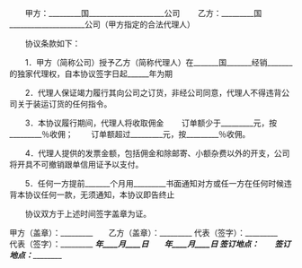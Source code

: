 
 


　　甲方：_________国_____________________公司
　　乙方：_________国_____________________公司（甲方指定的合法代理人）


　　协议条款如下：


　　1．甲方（简称公司）授予乙方（简称代理人）在_______国_______经销_______的独家代理权，自本协议签字日起______年为期


　　2．代理人保证竭力履行其向公司之订货，非经公司同意，代理人不得违背公司关于装运订货的任何指令。


　　3．本协议履行期间，代理人将收取佣金
　　订单额少于_________元，按_________％收佣；
　　订单额超过_________元，按_________％收佣。


　　4．代理人提供的发票金额，包括佣金和除邮寄、小额杂费以外的开支，公司将开具不可撤销跟单信用证予以支付。


　　5．任何一方提前_______个月用_________书面通知对方或任一方在任何时候违背本协议任何一款，无须通知，本协议即告终止


　　协议双方于上述时间签字盖章为证。


 



甲方（盖章）：_________　　乙方（盖章）：_________
代表（签字）：_________　　代表（签字）：_________
_________年____月____日　　_________年____月____日
签订地点：_____________　　签订地点：_____________
 


 

 
 
 
 
 
  


  
 

  


  


  
 
 
 
 

